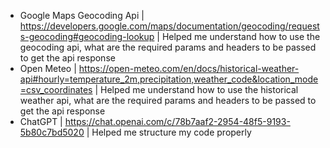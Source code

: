 - Google Maps Geocoding Api | https://developers.google.com/maps/documentation/geocoding/requests-geocoding#geocoding-lookup | Helped me understand how to use the geocoding api, what are the required params and headers to be passed to get the api response 
- Open Meteo | https://open-meteo.com/en/docs/historical-weather-api#hourly=temperature_2m,precipitation,weather_code&location_mode=csv_coordinates | Helped me understand how to use the historical weather api, what are the required params and headers to be passed to get the api response 
- ChatGPT | https://chat.openai.com/c/78b7aaf2-2954-48f5-9193-5b80c7bd5020 | Helped me structure my code properly